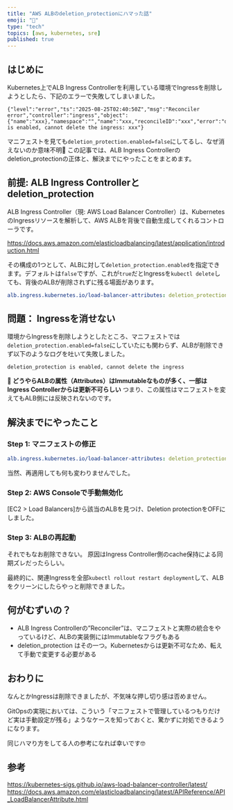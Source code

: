 ```yaml
---
title: "AWS ALBのdeletion_protectionにハマった話"
emoji: "🫠"
type: "tech"
topics: [aws, kubernetes, sre]
published: true
---
```


## はじめに

Kubernetes上でALB Ingress Controllerを利用している環境でIngressを削除しようとしたら、下記のエラーで失敗してしまいました。

```
{"level":"error","ts":"2025-08-25T02:40:50Z","msg":"Reconciler error","controller":"ingress","object":{"name":"xxx},"namespace":"","name":"xxx,"reconcileID":"xxx","error":"deletion_protection is enabled, cannot delete the ingress: xxx"}
```

マニフェストを見ても`deletion_protection.enabled=false`にしてるし、なぜ消えないのか意味不明🫠
この記事では、ALB Ingress Controllerのdeletion_protectionの正体と、解決までにやったことをまとめます。


## 前提: ALB Ingress Controllerとdeletion_protection

ALB Ingress Controller（現: AWS Load Balancer Controller）は、KubernetesのIngressリソースを解析して、AWS ALBを背後で自動生成してくれるコントローラです。

https://docs.aws.amazon.com/elasticloadbalancing/latest/application/introduction.html

その構成の1つとして、ALBに対して`deletion_protection.enabled`を指定できます。デフォルトは`false`ですが、これが`true`だとIngressを`kubectl delete`しても、背後のALBが削除されずに残る場面があります。

```yaml
alb.ingress.kubernetes.io/load-balancer-attributes: deletion_protection.enabled=false
```

## 問題： Ingressを消せない

環境からIngressを削除しようとしたところ、マニフェストでは`deletion_protection.enabled=false`にしていたにも関わらず、ALBが削除できず以下のようなログを吐いて失敗しました。

```
deletion_protection is enabled, cannot delete the ingress
```

**🧠 どうやらALBの属性（Attributes）はImmutableなものが多く、一部はIngress Controllerからは更新不可らしい**
つまり、この属性はマニフェストを変えてもALB側には反映されないのです。

## 解決までにやったこと

### Step 1: マニフェストの修正

```yaml
alb.ingress.kubernetes.io/load-balancer-attributes: deletion_protection.enabled=false
```

当然、再適用しても何も変わりませんでした。

### Step 2: AWS Consoleで手動無効化

[EC2 > Load Balancers]から該当のALBを見つけ、Deletion protectionをOFFにしました。

### Step 3: ALBの再起動

それでもなお削除できない。
原因はIngress Controller側のcache保持による同期ズレだったらしい。

最終的に、関連Ingressを全部`kubectl rollout restart deployment`して、ALBをクリーンにしたらやっと削除できました。

## 何がむずいの？

- ALB Ingress Controllerの”Reconciler”は、マニフェストと実際の統合をやっているけど、ALBの実装側にはImmutableなフラグもある
- deletion_protection はその一つ。Kubernetesからは更新不可なため、転えて手動で変更する必要がある

## おわりに

なんとかIngressは削除できましたが、不気味な押し切り感は否めません。

GitOpsの実現においては、こういう「マニフェストで管理しているつもりだけど実は手動設定が残る」ようなケースを知っておくと、驚かずに対処できるようになります。

同じハマり方をしてる人の参考になれば幸いです🤓

## 参考

https://kubernetes-sigs.github.io/aws-load-balancer-controller/latest/
https://docs.aws.amazon.com/elasticloadbalancing/latest/APIReference/API_LoadBalancerAttribute.html
